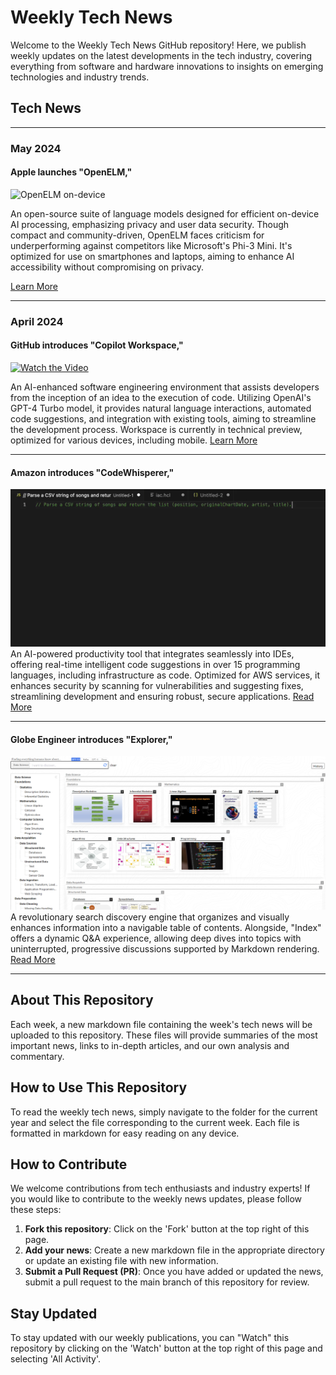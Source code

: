 # Weekly Tech News

Welcome to the Weekly Tech News GitHub repository! Here, we publish weekly updates on the latest developments in the tech industry, covering everything from software and hardware innovations to insights on emerging technologies and industry trends.

## Tech News
---

### May 2024

#### Apple launches "OpenELM,"
![OpenELM on-device](https://miro.medium.com/v2/resize:fit:690/0*J3SWiVZJAkdmlDO5.png)

An open-source suite of language models designed for efficient on-device AI processing, emphasizing privacy and user data security. Though compact and community-driven, OpenELM faces criticism for underperforming against competitors like Microsoft's Phi-3 Mini. It's optimized for use on smartphones and laptops, aiming to enhance AI accessibility without compromising on privacy.

[Learn More](https://github.com/MatthewPaver/MatthewPaver/tree/main/Weekly%20Tech%20News/2024/03-05-24)

---

### April 2024

#### GitHub introduces "Copilot Workspace,"
[![Watch the Video](https://img.youtube.com/vi/pkotufZchjE/0.jpg)](https://www.youtube.com/watch?v=pkotufZchjE)

An AI-enhanced software engineering environment that assists developers from the inception of an idea to the execution of code. Utilizing OpenAI's GPT-4 Turbo model, it provides natural language interactions, automated code suggestions, and integration with existing tools, aiming to streamline the development process. Workspace is currently in technical preview, optimized for various devices, including mobile. [Learn More](https://github.com/MatthewPaver/MatthewPaver/tree/main/Weekly%20Tech%20News/2024/30-04-24)

---

#### Amazon introduces "CodeWhisperer,"
![Amazon CodeWhisperer Interface](https://github.com/MatthewPaver/MatthewPaver/blob/main/Weekly%20Tech%20News/2024/29-04-24/codewhisperer.gif)
An AI-powered productivity tool that integrates seamlessly into IDEs, offering real-time intelligent code suggestions in over 15 programming languages, including infrastructure as code. Optimized for AWS services, it enhances security by scanning for vulnerabilities and suggesting fixes, streamlining development and ensuring robust, secure applications. [Read More](https://github.com/MatthewPaver/MatthewPaver/tree/main/Weekly%20Tech%20News/2024/29-04-24)

---

#### Globe Engineer introduces "Explorer,"
![Explorer Search Discovery](https://github.com/MatthewPaver/MatthewPaver/blob/main/Weekly%20Tech%20News/2024/22-04-24/Explorer%20Search%20Discovery.png)
A revolutionary search discovery engine that organizes and visually enhances information into a navigable table of contents. Alongside, "Index" offers a dynamic Q&A experience, allowing deep dives into topics with uninterrupted, progressive discussions supported by Markdown rendering. [Read More](https://github.com/MatthewPaver/MatthewPaver/tree/main/Weekly%20Tech%20News/2024/22-04-24)

---

## About This Repository

Each week, a new markdown file containing the week's tech news will be uploaded to this repository. These files will provide summaries of the most important news, links to in-depth articles, and our own analysis and commentary.

## How to Use This Repository

To read the weekly tech news, simply navigate to the folder for the current year and select the file corresponding to the current week. Each file is formatted in markdown for easy reading on any device.

## How to Contribute

We welcome contributions from tech enthusiasts and industry experts! If you would like to contribute to the weekly news updates, please follow these steps:

1. **Fork this repository**: Click on the 'Fork' button at the top right of this page.
2. **Add your news**: Create a new markdown file in the appropriate directory or update an existing file with new information.
3. **Submit a Pull Request (PR)**: Once you have added or updated the news, submit a pull request to the main branch of this repository for review.

## Stay Updated

To stay updated with our weekly publications, you can "Watch" this repository by clicking on the 'Watch' button at the top right of this page and selecting 'All Activity'.

